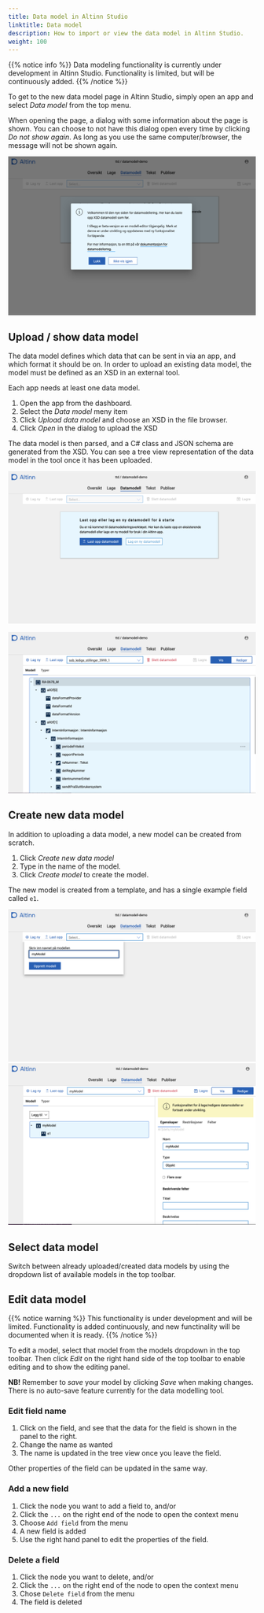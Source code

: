 ```yaml
---
title: Data model in Altinn Studio
linktitle: Data model
description: How to import or view the data model in Altinn Studio.
weight: 100
---
```


{{% notice info %}}
Data modeling functionality is currently under development in Altinn Studio. 
Functionality is limited, but will be continuously added.
{{% /notice %}}

To get to the new data model page in Altinn Studio, simply open an app and select _Data model_
from the top menu.

When opening the page, a dialog with some information about the page is shown. You can choose 
to not have this dialog open every time by clicking _Do not show again_. As long as you use the
same computer/browser, the message will not be shown again.

![Info om ny side](info-dialog.png "Info om ny side")

## Upload / show data model
The data model defines which data that can be sent in via an app, and which format it should be on.
In order to upload an existing data model, the model must be defined as an XSD in an external tool.

Each app needs at least one data model.

1. Open the app from the dashboard.
2. Select the _Data model_ meny item
3. Click _Upload data model_ and choose an XSD in the file browser.
4. Click _Open_ in the dialog to upload the XSD

The data model is then parsed, and a C# class and JSON schema are generated from the XSD.
You can see a tree view representation of the data model in the tool once it has been uploaded.

![Upload / show model](upload-datamodel.png "Upload / show model")

![Upload / show model](view-model.png "Upload / show model")

## Create new data model
In addition to uploading a data model, a new model can be created from scratch.

1. Click _Create new data model_
2. Type in the name of the model.
3. Click _Create model_ to create the model.

The new model is created from a template, and has a single example field called `e1`.

![Create new model](create-new.png "Create new model")
![Show new model](view-new-model.png "Show new model")

## Select data model
Switch between already uploaded/created data models by using the dropdown list of available
models in the top toolbar.

## Edit data model
{{% notice warning %}}
This functionality is under development and will be limited. Functionality is added
continuously, and new functinality will be documented when it is ready.
{{% /notice %}}

To edit a model, select that model from the models dropdown in the top toolbar. Then click _Edit_
on the right hand side of the top toolbar to enable editing and to show the editing panel.

**NB!** Remember to _save_ your model by clicking _Save_ when making changes. There is no auto-save
feature currently for the data modelling tool.

### Edit field name
1. Click on the field, and see that the data for the field is shown in the panel to the right.
2. Change the name as wanted
3. The name is updated in the tree view once you leave the field.

Other properties of the field can be updated in the same way.

### Add a new field
1. Click the node you want to add a field to, and/or
2. Click the `...` on the right end of the node to open the context menu
3. Choose `Add field` from the menu
4. A new field is added
5. Use the right hand panel to edit the properties of the field.

### Delete a field
1. Click the node you want to delete, and/or
2. Click the `...` on the right end of the node to open the context menu
3. Chose `Delete field` from the menu
4. The field is deleted
